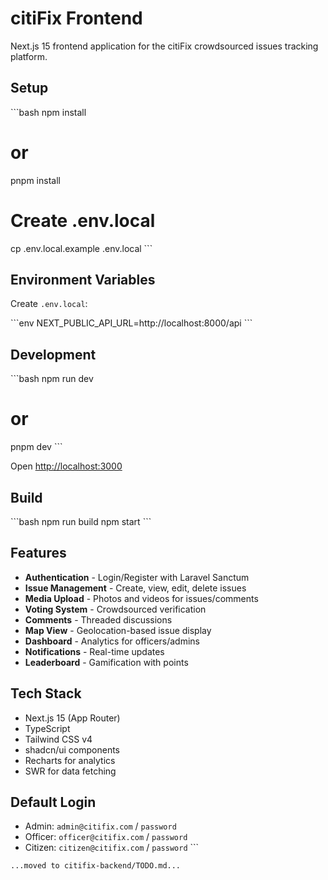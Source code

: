 # citiFix Frontend

Next.js 15 frontend application for the citiFix crowdsourced issues tracking platform.

## Setup

\`\`\`bash
npm install
# or
pnpm install

# Create .env.local
cp .env.local.example .env.local
\`\`\`

## Environment Variables

Create `.env.local`:

\`\`\`env
NEXT_PUBLIC_API_URL=http://localhost:8000/api
\`\`\`

## Development

\`\`\`bash
npm run dev
# or
pnpm dev
\`\`\`

Open [http://localhost:3000](http://localhost:3000)

## Build

\`\`\`bash
npm run build
npm start
\`\`\`

## Features

- **Authentication** - Login/Register with Laravel Sanctum
- **Issue Management** - Create, view, edit, delete issues
- **Media Upload** - Photos and videos for issues/comments
- **Voting System** - Crowdsourced verification
- **Comments** - Threaded discussions
- **Map View** - Geolocation-based issue display
- **Dashboard** - Analytics for officers/admins
- **Notifications** - Real-time updates
- **Leaderboard** - Gamification with points

## Tech Stack

- Next.js 15 (App Router)
- TypeScript
- Tailwind CSS v4
- shadcn/ui components
- Recharts for analytics
- SWR for data fetching

## Default Login

- Admin: `admin@citifix.com` / `password`
- Officer: `officer@citifix.com` / `password`
- Citizen: `citizen@citifix.com` / `password`
\`\`\`

```typescriptreact file="TODO.md" isDeleted="true" isMoved="true" isMovedTo="citifix-backend/TODO.md"
...moved to citifix-backend/TODO.md...
